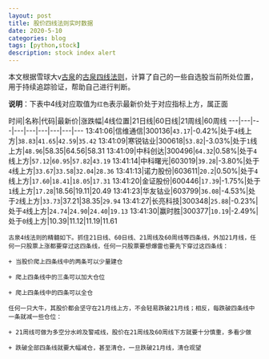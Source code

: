 ```yaml
---
layout: post
title: 股价四线法则实时数据
date: 2020-5-10
categories: blog
tags: [python,stock]
description: stock index alert
---
```



本文根据雪球大v[古泉](https://xueqiu.com/u/7148646888)的[古泉四线法则](https://xueqiu.com/7148646888/130498192)，计算了自己的一些自选股当前所处位置，用于持续追踪验证，帮助自己进行判断。

**说明**：下表中4线对应取值为`红色`表示最新价处于对应指标上方，属正面

时间|名称|代码|最新价|涨跌幅|4线位置|21日线|60日线|21周线|60周线
---|---|---|---|---|---|---|---|---
13:41:06|信维通信|300136|`43.17`|-0.42%|处于`4`线上方|`38.83`|`41.65`|`42.59`|`35.42`
13:41:09|寒锐钴业|300618|`53.82`|-3.03%|处于`1`线上方|`48.96`|58.35|64.56|58.31
13:41:09|中科创达|300496|`64.32`|0.58%|处于`4`线上方|`57.12`|`60.95`|`57.82`|`43.19`
13:41:14|中科曙光|603019|`39.28`|-3.80%|处于`4`线上方|`33.67`|`33.58`|`32.04`|`28.36`
13:41:13|诺力股份|603611|`20.2`|0.50%|处于`4`线上方|`17.60`|`18.41`|`18.05`|`17.31`
13:41:20|金证股份|600446|`17.39`|-1.75%|处于`1`线上方|`17.28`|18.56|19.11|20.49
13:41:23|华友钴业|603799|`36.08`|-4.53%|处于`2`线上方|`33.73`|37.21|38.35|`29.94`
13:41:27|长亮科技|300348|`25.88`|-0.23%|处于`4`线上方|`24.74`|`24.90`|`24.40`|`19.13`
13:41:30|赢时胜|300377|`10.19`|-2.49%|处于`0`线上方|10.39|11.12|11.19|11.61

```
古泉4线法则的精髓如下。抓住21日线、60日线、21周线及60周线等四条线，外加21月线，任何一只股票上涨都要穿过这四条线，任何一只股票要想爆雷也要先下穿过这四条线：

+ 当股价爬上四条线中的两条可以少量建仓

+ 爬上四条线中的三条可以加大仓位

+ 爬上四条线中的四条可以全仓

任何一只大牛，其股价都会坚守在21月线上方，不会轻易跌破21月线；相反，每跌破四条线中一条就减一些仓位：

+ 21周线可做为多空分水岭及警戒线，股价在21周线及60周线下方就要十分慎重，多看少做

+ 跌破全部四条线就要大幅减仓，甚至清仓，一旦跌破21月线，清仓观望
```